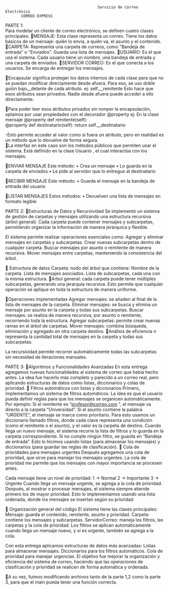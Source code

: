                                              Servicio de Correo Electrónico
           CORREO EXPRESS
PARTE 1:                           
Para modelar un cliente de correo electrónico, se definen cuatro clases principales:
🔹MENSAJE:
 Esta clase representa un correo. Tiene los datos básicos de un mensaje: quién lo envía, a quién va, el asunto y el contenido.
🔹CARPETA:
 Representa una carpeta de correos, como "Bandeja de entrada" o "Enviados". Guarda una lista de mensajes.
🔹USUARIO:
 Es el que usa el sistema. Cada usuario tiene un nombre, una bandeja de entrada y una carpeta de enviados.
🔹SERVIDOR CORREO:
 Es el que conecta a los usuarios. Se encarga de entregar los mensajes.

🔹Encapsular significa proteger los datos internos de cada clase para que no se puedan modificar directamente desde afuera. Para eso, se uso doble guión bajo__delante de cada atributo.
ej: self.__remitente
Esto hace que esos atributos sean privados. Nadie desde afuera puede acceder a ello directamente.

🔹Para poder leer esos atributos privados sin romper la encapsulación, optamos por usar propiedades con el decorador @property
 ej: En la clase mensaje                                @property                                                   def remitente(self):                       
@property                                                   def destinatario(self):                                           return self.__destinatario

 -Esto permite acceder al valor como si fuera un atributo, pero en realidad es un método que lo devuelve de forma segura.                                 
🔹La interfaz en este caso son los métodos públicos que permiten usar el sistema. Está definido en la clase Usuario , el cual interactúa con los mensajes.

🔹ENVIAR MENSAJE
Este método:
• Crea un mensaje
• Lo guarda en la carpeta de enviados
• Le pide al servidor que lo entregue al destinatario

🔹RECIBIR MENSAJE 
Este método:
• Guarda el mensaje en la bandeja de entrada del usuario

🔹LISTAR MENSAJES 
Estos métodos:
• Devuelven una lista de mensajes en formato legible     

PARTE 2:
🔹Estructuras de Datos y Recursividad
Se implementó un sistema de gestión de carpetas y mensajes utilizando una estructura recursiva (árbol general). Cada carpeta puede contener mensajes y subcarpetas, permitiendo organizar la información de manera jerárquica y flexible.

El sistema permite realizar operaciones esenciales como:
 Agregar y eliminar mensajes en carpetas y subcarpetas.
 Crear nuevas subcarpetas dentro de cualquier carpeta.
 Buscar mensajes por asunto o remitente de manera recursiva.
 Mover mensajes entre carpetas, manteniendo la consistencia del árbol.

🔹 Estructura de datos
 Carpeta: nodo del árbol que contiene:
 Nombre de la carpeta.
 Lista de mensajes asociados.
Lista de subcarpetas, cada una con la misma estructura.
🔹Árbol general: cada carpeta puede tener múltiples subcarpetas, generando una jerarquía recursiva. Esto permite que cualquier operación se aplique en toda la estructura de manera uniforme.

🔹Operaciones implementadas
 Agregar mensajes: se añaden al final de la lista de mensajes de la carpeta.
 Eliminar mensajes: se busca y elimina un mensaje por asunto en la carpeta y todas sus subcarpetas.
 Buscar mensajes: se realiza de manera recursiva, por asunto o remitente, recorriendo toda la estructura.
 Agregar subcarpetas: permite crear nuevas ramas en el árbol de carpetas.
 Mover mensajes: combina búsqueda, eliminación y agregado en otra carpeta destino.
 🔹Análisis de eficiencia
 n representa la cantidad total de mensajes en la carpeta y todas sus subcarpetas.

La recursividad permite recorrer automáticamente todas las subcarpetas sin necesidad de iteraciones manuales.
 
PARTE 3:
🔹Algoritmos y Funcionalidades Avanzadas
En esta entrega agregamos nuevas funcionalidades al sistema de correo que había hecho antes. La idea fue hacerlo más completo y parecido a un correo real, pero aplicando estructuras de datos como listas, diccionarios y colas de prioridad.
🔹 Filtros automáticos con listas y diccionarios
Primero, implementamos un sistema de filtros automáticos.
La idea es que el usuario pueda definir reglas para que los mensajes se organicen automáticamente.
Por ejemplo:
 Si el remitente es “profesor@correo.com
”, el mensaje va directo a la carpeta “Universidad”.
Si el asunto contiene la palabra “URGENTE”, el mensaje se marca como prioritario.
 Para esto usamos un diccionario llamado filtros, donde cada clave representa una condición (como el remitente o el asunto), y el valor es la carpeta de destino.
 Cuando llega un nuevo mensaje, el sistema recorre la lista de filtros y lo guarda en la carpeta correspondiente.
Si no cumple ningún filtro, se guarda en “Bandeja de entrada”.
Esto lo hicimos usando listas (para almacenar los mensajes) y diccionarios (para guardar las reglas de clasificación).
🔹 Cola de prioridades para mensajes urgentes
Después agregamos una cola de prioridad, que sirve para manejar los mensajes urgentes.
La cola de prioridad me permite que los mensajes con mayor importancia se procesen antes.

Cada mensaje tiene un nivel de prioridad:
1 → Normal
2 → Importante
3 → Urgente
Cuando llega un mensaje urgente, se agrega a la cola de prioridad.
Después, al mostrar o procesar mensajes, el sistema siempre atiende primero los de mayor prioridad.
Esto lo implementamos usando una lista ordenada, donde los mensajes se insertan según su prioridad

🔹 Organización general del código
 El sistema tiene las clases principales:
Mensaje: guarda el contenido, remitente, asunto y prioridad.
Carpeta: contiene los mensajes y subcarpetas.
ServidorCorreo: maneja los filtros, las carpetas y la cola de prioridad.
Los filtros se aplican automáticamente cuando llega un mensaje nuevo, y si es urgente, también se agrega a la cola.

Con esta entrega aplicamos estructuras de datos más avanzadas:
Listas para almacenar mensajes.
Diccionarios para los filtros automáticos.
Cola de prioridad para manejar urgencias.
 El objetivo fue mejorar la organización y eficiencia del sistema de correo, haciendo que las operaciones de clasificación y prioridad se realicen de forma automática y ordenada.

🔹A su vez, fuimos modificando archivos tanto de la parte 1,2 como la parte 3, para que el main pueda tener una función correcta.
